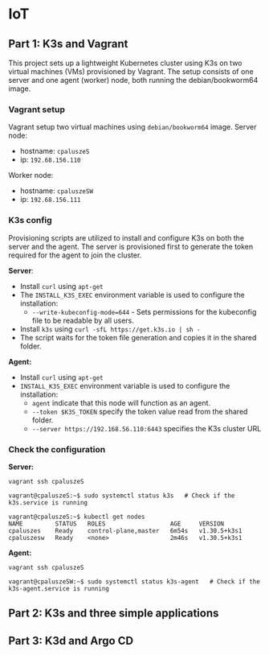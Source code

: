 # IoT

## Part 1: K3s and Vagrant
This project sets up a lightweight Kubernetes cluster using K3s on two virtual machines (VMs) provisioned by Vagrant. The setup consists of one server and one agent (worker) node, both running the debian/bookworm64 image.

### Vagrant setup
Vagrant setup two virtual machines using `debian/bookworm64` image.
Server node:
- hostname: `cpaluszeS`
- ip: `192.68.156.110`

Worker node:
- hostname: `cpaluszeSW`
- ip: `192.68.156.111`

### K3s config
Provisioning scripts are utilized to install and configure K3s on both the server and the agent. The server is provisioned first to generate the token required for the agent to join the cluster.

**Server**:
- Install `curl` using `apt-get`
- The `INSTALL_K3S_EXEC` environment variable is used to configure the installation:
    - `--write-kubeconfig-mode=644` - Sets permissions for the kubeconfig file to be readable by all users.
- Install `k3s` using `curl -sfL https://get.k3s.io | sh -`
- The script waits for the token file generation and copies it in the shared folder.

**Agent:**
- Install `curl` using `apt-get`
- `INSTALL_K3S_EXEC` environment variable is used to configure the installation:
    - `agent` indicate that this node will function as an agent.
    - `--token $K3S_TOKEN` specify the token value read from the shared folder.
    - `--server https://192.168.56.110:6443` specifies the K3s cluster URL

### Check the configuration
**Server:**
```
vagrant ssh cpaluszeS

vagrant@cpaluszeS:~$ sudo systemctl status k3s   # Check if the k3s.service is running

vagrant@cpaluszeS:~$ kubectl get nodes
NAME         STATUS   ROLES                  AGE     VERSION
cpaluszes    Ready    control-plane,master   6m54s   v1.30.5+k3s1
cpaluszesw   Ready    <none>                 2m46s   v1.30.5+k3s1
```
**Agent:**
```
vagrant ssh cpaluszeS

vagrant@cpaluszeSW:~$ sudo systemctl status k3s-agent   # Check if the k3s-agent.service is running
```

## Part 2: K3s and three simple applications

## Part 3: K3d and Argo CD

